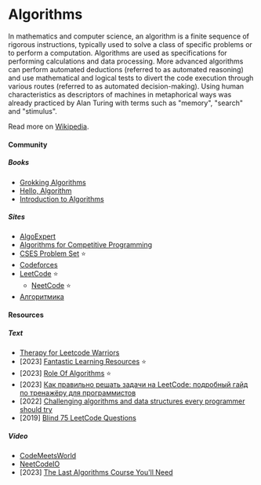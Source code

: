 # Algorithms

In mathematics and computer science, an algorithm is a finite sequence of rigorous instructions, typically used to solve a class of specific problems or to perform a computation. Algorithms are used as specifications for performing calculations and data processing. More advanced algorithms can perform automated deductions (referred to as automated reasoning) and use mathematical and logical tests to divert the code execution through various routes (referred to as automated decision-making). Using human characteristics as descriptors of machines in metaphorical ways was already practiced by Alan Turing with terms such as "memory", "search" and "stimulus".

Read more on [Wikipedia](https://en.wikipedia.org/wiki/Algorithm).

#### Community

##### Books
- [Grokking Algorithms](https://www.manning.com/books/grokking-algorithms)
- [Hello, Algorithm](https://www.hello-algo.com)
- [Introduction to Algorithms](https://bookbrainz.org/work/8f75a73e-71bb-4f55-adbe-c3370b138249)

##### Sites
- [AlgoExpert](https://www.algoexpert.io)
- [Algorithms for Competitive Programming](https://cp-algorithms.com)
- [CSES Problem Set](https://cses.fi/problemset) ⭐
- [Codeforces](https://codeforces.com)
- [LeetCode](https://leetcode.com) ⭐
    - [NeetCode](https://neetcode.io) ⭐
- [Алгоритмика](https://ru.algorithmica.org)

#### Resources

##### Text
- [Therapy for Leetcode Warriors](https://leetcodetherapy.com)
- [2023] [Fantastic Learning Resources](https://matklad.github.io/2023/08/06/fantastic-learning-resources.html) ⭐
- [2023] [Role Of Algorithms](https://matklad.github.io/2023/08/13/role-of-algorithms.html) ⭐
- [2023] [Как правильно решать задачи на LeetCode: подробный гайд по тренажёру для программистов](https://skillbox.ru/media/code/kak-pravilno-reshat-zadachi-na-leetcode-podrobnyy-gayd-po-trenazhyeru-dlya-programmistov)
- [2022] [Challenging algorithms and data structures every programmer should try](https://austinhenley.com/blog/challengingalgorithms.html)
- [2019] [Blind 75 LeetCode Questions](https://leetcode.com/discuss/general-discussion/460599/blind-75-leetcode-questions)

##### Video
- [CodeMeetsWorld](https://www.youtube.com/@CodeMeetsWorld)
- [NeetCodeIO](https://www.youtube.com/@NeetCodeIO)
- [2023] [The Last Algorithms Course You'll Need](https://frontendmasters.com/courses/algorithms)
